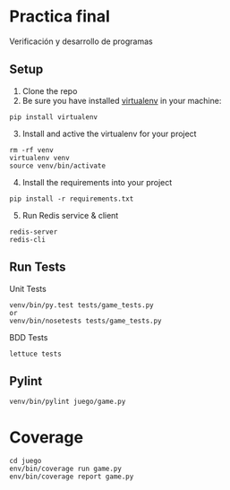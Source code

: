 # Practica final
Verificación y desarrollo de programas

## Setup

1. Clone the repo
2. Be sure you have installed [virtualenv](https://virtualenv.pypa.io/en/latest/) in your machine:
```
pip install virtualenv
```
3. Install and active the virtualenv for your project 
```
rm -rf venv
virtualenv venv
source venv/bin/activate
```
4. Install the requirements into your project
```
pip install -r requirements.txt
```

5. Run Redis service & client
```
redis-server
redis-cli
```

## Run Tests
Unit Tests
```
venv/bin/py.test tests/game_tests.py
or
venv/bin/nosetests tests/game_tests.py

```
BDD Tests
```
lettuce tests
```

## Pylint
```
venv/bin/pylint juego/game.py
```

# Coverage
```
cd juego
env/bin/coverage run game.py
env/bin/coverage report game.py
```
